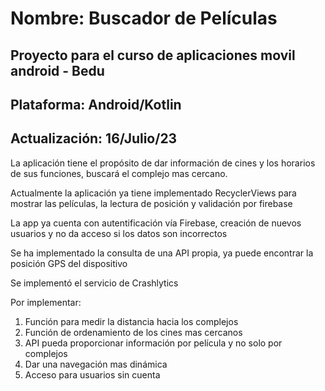 <h1>Nombre: Buscador de Películas</h1>
<h2> Proyecto para el curso de aplicaciones movil android - Bedu </h2>
<h2>Plataforma: Android/Kotlin</h2>
<h2>Actualización: 16/Julio/23</h2>


<p>La aplicación tiene el propósito de dar información de cines y los horarios de sus funciones, buscará el complejo mas cercano. </p>

<p>Actualmente la aplicación ya tiene implementado RecyclerViews para mostrar las películas, la lectura de posición y validación por firebase</p>
<p>La app ya cuenta con autentificación vía Firebase, creación de nuevos usuarios y no da acceso si los datos son incorrectos</p>
<p>Se ha implementado la consulta de una API propia, ya puede encontrar la posición GPS del dispositivo</p>
<p>Se implementó el servicio de Crashlytics</p>

<p>Por implementar:</p>

<ol>
  <li>Función para medir la distancia hacia los complejos </li>
  <li>Función de ordenamiento de los cines mas cercanos</li>
  <li>API pueda proporcionar información por película y no solo por complejos</li>
  <li>Dar una navegación mas dinámica</li>
  <li>Acceso para usuarios sin cuenta</li>
</ol>

